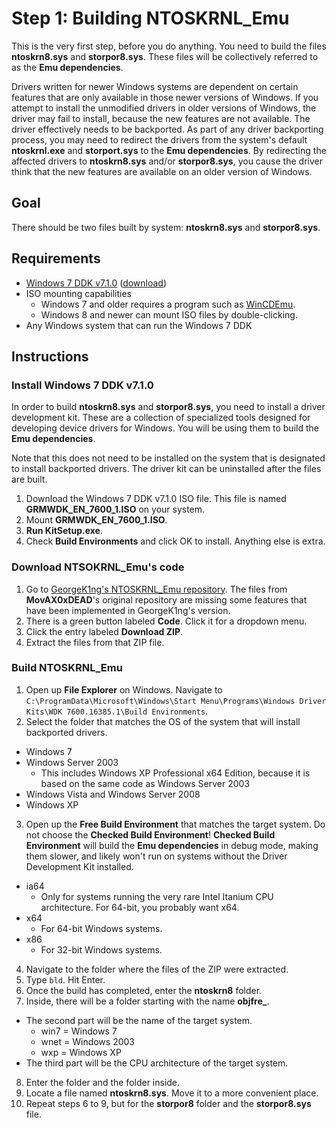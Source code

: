 # Step 1: Building NTOSKRNL\_Emu
This is the very first step, before you do anything. You need to build the files **ntoskrn8.sys** and **storpor8.sys**. These files will be collectively referred to as the **Emu dependencies**.

Drivers written for newer Windows systems are dependent on certain features that are only available in those newer versions of Windows. If you attempt to install the unmodified drivers in older versions of Windows, the driver may fail to install, because the new features are not available. The driver effectively needs to be backported. 
As part of any driver backporting process, you may need to redirect the drivers from the system's default **ntoskrnl.exe** and **storport.sys** to the **Emu dependencies**. By redirecting the affected drivers to **ntoskrn8.sys** and/or **storpor8.sys**, you cause the driver think that the new features are available on an older version of Windows.

## Goal
There should be two files built by system: **ntoskrn8.sys** and **storpor8.sys**.

## Requirements
- [Windows 7 DDK v7.1.0](https://www.microsoft.com/en-us/download/details.aspx?id=11800) ([download](https://download.microsoft.com/download/4/A/2/4A25C7D5-EFBE-4182-B6A9-AE6850409A78/GRMWDK_EN_7600_1.ISO))
- ISO mounting capabilities
  - Windows 7 and older requires a program such as [WinCDEmu](https://wincdemu.sysprogs.org/download/).
  - Windows 8 and newer can mount ISO files by double-clicking.
- Any Windows system that can run the Windows 7 DDK

## Instructions

### Install Windows 7 DDK v7.1.0
In order to build **ntoskrn8.sys** and **storpor8.sys**, you need to install a driver development kit. These are a collection of specialized tools designed for developing device drivers for Windows. You will be using them to build the **Emu dependencies**.

Note that this does not need to be installed on the system that is designated to install backported drivers. The driver kit can be uninstalled after the files are built.

1. Download the Windows 7 DDK v7.1.0 ISO file. This file is named **GRMWDK_EN_7600_1.ISO** on your system.
2. Mount **GRMWDK_EN_7600_1.ISO**.
3. **Run KitSetup.exe**.
4. Check **Build Environments** and click OK to install. Anything else is extra.

### Download NTSOKRNL\_Emu's code

1. Go to [GeorgeK1ng's NTOSKRNL\_Emu repository](https://github.com/GeorgeK1ng/NTOSKRNL_Emu). The files from **MovAX0xDEAD**'s original repository are missing some features that have been implemented in GeorgeK1ng's version.
2. There is a green button labeled **Code**. Click it for a dropdown menu.
3. Click the entry labeled **Download ZIP**.
4. Extract the files from that ZIP file.

### Build NTOSKRNL\_Emu
1. Open up **File Explorer** on Windows. Navigate to `C:\ProgramData\Microsoft\Windows\Start Menu\Programs\Windows Driver Kits\WDK 7600.16385.1\Build Environments`.
2. Select the folder that matches the OS of the system that will install backported drivers.
  - Windows 7
  - Windows Server 2003
    - This includes Windows XP Professional x64 Edition, because it is based on the same code as Windows Server 2003
  - Windows Vista and Windows Server 2008
  - Windows XP
3. Open up the **Free Build Environment** that matches the target system. Do not choose the **Checked Build Environment**! **Checked Build Environment** will build the **Emu dependencies** in debug mode, making them slower, and likely won't run on systems without the Driver Development Kit installed.
  - ia64
    - Only for systems running the very rare Intel Itanium CPU architecture. For 64-bit, you probably want x64.
  - x64
    - For 64-bit Windows systems.
  - x86
    - For 32-bit Windows systems.
4. Navigate to the folder where the files of the ZIP were extracted.
5. Type `bld`. Hit Enter.
6. Once the build has completed, enter the **ntoskrn8** folder.
7. Inside, there will be a folder starting with the name **objfre_**.
  - The second part will be the name of the target system.
    - win7 = Windows 7
    - wnet = Windows 2003
    - wxp = Windows XP
  - The third part will be the CPU architecture of the target system.
8. Enter the folder and the folder inside.
9. Locate a file named **ntoskrn8.sys**. Move it to a more convenient place.
10. Repeat steps 6 to 9, but for the **storpor8** folder and the **storpor8.sys** file.
